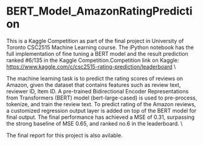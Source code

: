 # BERT_Model_AmazonRatingPrediction
This is a Kaggle Competition as part of the final project in University of Toronto CSC2515 Machine Learning course. The iPython notebook has the full implementation of fine tuning a BERT model and the result prediction ranked #6/135 in the Kaggle Competition.Competition link on Kaggle: https://www.kaggle.com/c/csc2515-rating-prediction/leaderboard \


The machine learning task is to predict the rating scores of reviews on Amazon, given the dataset that contains features such as review text, reviewer ID, Item ID. A pre-trained Bidirectional Encoder Representations from Transformers (BERT) model (bert-large-cased) is used to pre-process, tokenize, and train the review text. To predict rating of the Amazon reviews, a customized regression output layer is added on top of the BERT model for final output. The final performance has achieved a MSE of 0.31, surpassing the strong baseline of MSE 0.65, and ranked no.6 in the leaderboard. \

The final report for this project is also avilable.


